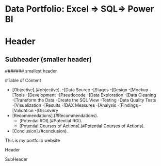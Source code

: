 # Data Portfolio: Excel => SQL=> Power BI

# Header

## Subheader (smaller header)

####### smallest header


#Table of Content

- [Objective].(#objective).
-[Data Source
-[Stages
-[Design
  -[Mockup
  -[Tools
-[Development
  -[Pseudocode
  -[Data Exploration
  -[Data Cleaning
  -[Transform the Data
  -Create the SQL View
-Testing
  -Data Quality Tests
-[Visualization
  -[Results
  -[DAX Measures
-[Analysis
  -[Findings
  -[Validation
  -[Discovery
- [Recommendations].(#Recommendations).
  - [Potential ROI].(#Potential ROI).
  - [Potential Courses of Actions].(#Potential Courses of Actions).
- [Conclusion].(#conclusion).


This is my portfolio website




Header



SubHeader


